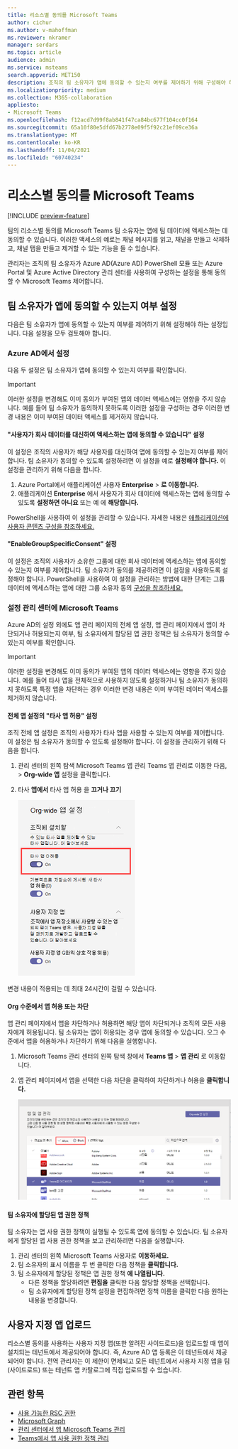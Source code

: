 ```yaml
---
title: 리소스별 동의를 Microsoft Teams
author: cichur
ms.author: v-mahoffman
ms.reviewer: nkramer
manager: serdars
ms.topic: article
audience: admin
ms.service: msteams
search.appverid: MET150
description: 조직의 팀 소유자가 앱에 동의할 수 있는지 여부를 제어하기 위해 구성해야 하는 설정에 대해 자세히 알아보습니다.
ms.localizationpriority: medium
ms.collection: M365-collaboration
appliesto:
- Microsoft Teams
ms.openlocfilehash: f12acd7d99f8ab841f47ca84bc677f104cc0f164
ms.sourcegitcommit: 65a10f80e5dfd67b2778e09f5f92c21ef09ce36a
ms.translationtype: MT
ms.contentlocale: ko-KR
ms.lasthandoff: 11/04/2021
ms.locfileid: "60740234"
---
```

# <a name="resource-specific-consent-in-microsoft-teams"></a>리소스별 동의를 Microsoft Teams

[!INCLUDE [preview-feature](includes/preview-feature.md)]

팀의 리소스별 동의를 Microsoft Teams 팀 소유자는 앱에 팀 데이터에 액세스하는 데 동의할 수 있습니다. 이러한 액세스의 예로는 채널 메시지를 읽고, 채널을 만들고 삭제하고, 채널 탭을 만들고 제거할 수 있는 기능을 들 수 있습니다.

관리자는 조직의 팀 소유자가 Azure AD(Azure AD) PowerShell 모듈 또는 Azure Portal 및 Azure Active Directory 관리 센터를 사용하여 구성하는 설정을 통해 동의할 수 Microsoft Teams 제어합니다.  

## <a name="set-whether-team-owners-can-give-consent-to-apps"></a>팀 소유자가 앱에 동의할 수 있는지 여부 설정

다음은 팀 소유자가 앱에 동의할 수 있는지 여부를 제어하기 위해 설정해야 하는 설정입니다. 다음 설정을 모두 검토해야 합니다.

### <a name="settings-in-azure-ad"></a>Azure AD에서 설정

다음 두 설정은 팀 소유자가 앱에 동의할 수 있는지 여부를 확인합니다.

> [!IMPORTANT]
> 이러한 설정을 변경해도 이미 동의가 부여된 앱의 데이터 액세스에는 영향을 주지 않습니다. 예를 들어 팀 소유자가 동의하지 못하도록 이러한 설정을 구성하는 경우 이러한 변경 내용은 이미 부여된 데이터 액세스를 제거하지 않습니다.

#### <a name="the-users-can-consent-to-apps-accessing-company-data-on-their-behalf-setting"></a>"사용자가 회사 데이터를 대신하여 액세스하는 앱에 동의할 수 있습니다" 설정

이 설정은 조직의 사용자가 해당 사용자를 대신하여 앱에 동의할 수 있는지 여부를 제어합니다. 팀 소유자가 동의할 수 있도록 설정하려면 이 설정을 예로 **설정해야 합니다.** 이 설정을 관리하기 위해 다음을 합니다.

1. Azure Portal에서 애플리케이션 사용자 **Enterprise**  >  **로 이동합니다.**
2. 애플리케이션 **Enterprise** 에서 사용자가  회사 데이터에 액세스하는 앱에 동의할 수 있도록 **설정하면 아니요** 또는 예 에 **해당합니다.**

PowerShell을 사용하여 이 설정을 관리할 수 있습니다. 자세한 내용은 [애플리케이션에 사용자 콘텐츠 구성을 참조하세요.](/azure/active-directory/manage-apps/configure-user-consent#configure-user-consent-to-applications)

#### <a name="the-enablegroupspecificconsent-setting"></a>"EnableGroupSpecificConsent" 설정

이 설정은 조직의 사용자가 소유한 그룹에 대한 회사 데이터에 액세스하는 앱에 동의할 수 있는지 여부를 제어합니다. 팀 소유자가 동의를 제공하려면 이 설정을 사용하도록 설정해야 합니다. PowerShell을 사용하여 이 설정을 관리하는 방법에 대한 단계는 그룹 데이터에 액세스하는 앱에 대한 그룹 소유자 동의 [구성을 참조하세요.](/azure/active-directory/manage-apps/configure-user-consent#configure-group-owner-consent-to-apps-accessing-group-data)

### <a name="settings-in-the-microsoft-teams-admin-center"></a>설정 관리 센터에 Microsoft Teams

Azure AD의 설정 외에도 [](manage-apps.md#manage-org-wide-app-settings) 앱 관리 페이지의 전체 [](manage-apps.md) 앱 설정, 앱 관리 페이지에서 앱이 차단되거나 허용되는지 [](teams-app-permission-policies.md) 여부, 팀 소유자에게 할당된 앱 권한 정책은 팀 소유자가 동의할 수 있는지 여부를 확인합니다. [](manage-apps.md#allow-and-block-apps)

> [!IMPORTANT]
> 이러한 설정을 변경해도 이미 동의가 부여된 앱의 데이터 액세스에는 영향을 주지 않습니다. 예를 들어 타사 앱을 전체적으로 사용하지 않도록 설정하거나 팀 소유자가 동의하지 못하도록 특정 앱을 차단하는 경우 이러한 변경 내용은 이미 부여된 데이터 액세스를 제거하지 않습니다.  

#### <a name="the-allow-third-party-apps-setting-in-org-wide-app-settings"></a>전체 앱 설정의 "타사 앱 허용" 설정

조직 전체 앱 설정은 조직의 사용자가 타사 앱을 사용할 수 있는지 여부를 제어합니다. 이 설정은 팀 소유자가 동의할 수 있도록 설정해야 합니다. 이 설정을 관리하기 위해 다음을 합니다.

1. 관리 센터의 왼쪽 탐색 Microsoft Teams 앱 관리 Teams 앱 관리로 이동한 다음,  >   **Org-wide 앱** 설정을 클릭합니다.
2. 타사 **앱에서** 타사 앱 허용 을 **끄거나 끄기**

    !["타사 앱 허용" Teams 스크린샷](media/resource-specific-consent-org-wide-setting.png)

변경 내용이 적용되는 데 최대 24시간이 걸릴 수 있습니다.

#### <a name="allow-or-block-the-app-at-the-org-level"></a>Org 수준에서 앱 허용 또는 차단

앱 관리 페이지에서 앱을 차단하거나 허용하면 해당 앱이 차단되거나 조직의 모든 사용자에게 허용됩니다. [](manage-apps.md#allow-and-block-apps) 팀 소유자는 앱이 허용되는 경우 앱에 동의할 수 있습니다. 오그 수준에서 앱을 허용하거나 차단하기 위해 다음을 실행합니다.

1. Microsoft Teams 관리 센터의 왼쪽 탐색 창에서 **Teams 앱** > **앱 관리** 로 이동합니다.
2. 앱 관리 페이지에서 앱을 선택한 다음 차단을 클릭하여 차단하거나 허용을 **클릭합니다.** 

    ![org-wide 설정에서 차단된 앱의 스크린샷.](media/resource-specific-consent-allow-block-apps.png)

#### <a name="app-permission-policy-assigned-to-the-team-owner"></a>팀 소유자에 할당된 앱 권한 정책

팀 소유자는 앱 사용 권한 정책이 실행될 수 있도록 앱에 동의할 수 있습니다. 팀 소유자에게 할당된 앱 사용 권한 정책을 보고 관리하려면 다음을 실행합니다.

1. 관리 센터의 왼쪽 Microsoft Teams 사용자로 **이동하세요.**
2. 팀 소유자의 표시 이름을 두 번 클릭한 다음 정책을 **클릭합니다.**
3. 팀 소유자에게 할당된 정책은 앱 권한 정책 **에 나열됩니다.**
    - 다른 정책을 할당하려면 **편집을** 클릭한 다음 할당할 정책을 선택합니다.
    - 팀 소유자에게 할당된 정책 설정을 편집하려면 정책 이름을 클릭한 다음 원하는 내용을 변경합니다.  

## <a name="uploading-custom-apps"></a>사용자 지정 앱 업로드

리소스별 동의를 사용하는 사용자 지정 앱(또한 알려진 사이드로드)을 업로드할 때 앱이 설치되는 테넌트에서 제공되어야 합니다. 즉, Azure AD 앱 등록은 이 테넌트에서 제공되어야 합니다. 전역 관리자는 이 제한이 면제되고 모든 테넌트에서 사용자 지정 앱을 팀(사이드로드) 또는 테넌트 앱 카탈로그에 직접 업로드할 수 있습니다.

## <a name="related-topics"></a>관련 항목

- [사용 가능한 RSC 권한](/microsoftteams/platform/graph-api/rsc/resource-specific-consent)
- [Microsoft Graph](https://developer.microsoft.com/graph)
- [관리 센터에서 앱 Microsoft Teams 관리](manage-apps.md)
- [Teams에서 앱 사용 권한 정책 관리](teams-app-permission-policies.md)